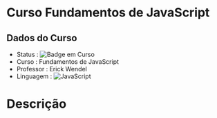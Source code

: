 # Curso Fundamentos de JavaScript

## Dados do Curso
* Status : ![Badge em Curso](http://img.shields.io/static/v1?label=STATUS&message=EM%20CURSO&color=YELLOW&style=for-the-badge)
* Curso : Fundamentos de JavaScript
* Professor : Erick Wendel
* Linguagem : ![JavaScript](https://img.shields.io/badge/javascript-%23323330.svg?style=for-the-badge&logo=javascript&logoColor=%23F7DF1E)

# Descrição

